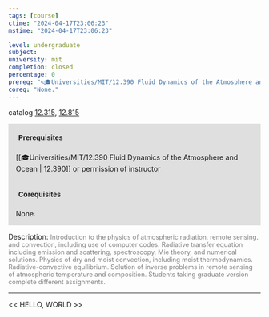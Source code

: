 ```yaml
---
tags: [course]
ctime: "2024-04-17T23:06:23"
mstime: "2024-04-17T23:06:23"

level: undergraduate
subject: 
university: mit
completion: closed
percentage: 0
prereq: "<🎓Universities/MIT/12.390 Fluid Dynamics of the Atmosphere and Ocean> or permission of instructor"
coreq: "None."
---
```


catalog [12.315](http://student.mit.edu/catalog/m12a.html#12.315), [12.815](http://student.mit.edu/catalog/m12c.html#12.815)

<span style="display: block; padding: 15px; background-color: rgb(100, 100, 100, 0.2);"><font id="m_prereq756_0" style="display: block; font-family: Arial, sans-serif; font-weight: bold; padding: 5px">Prerequisites</font><br><span id="prereq756_0">[[🎓Universities/MIT/12.390 Fluid Dynamics of the Atmosphere and Ocean | 12.390]] or permission of instructor</span></span>
<span style="display: block; padding: 15px; background-color: rgb(100, 100, 100, 0.2);"><font id="m_coreq756_0" style="display: block; font-family: Arial, sans-serif; font-weight: bold; padding: 5px">Corequisites</font><br><span id="coreq756_0">None.</span></span>

<font style="">Description:</font>
<font style="color: grey; font-size: 0.8rem;">Introduction to the physics of atmospheric radiation, remote sensing, and convection, including use of computer codes. Radiative transfer equation including emission and scattering, spectroscopy, Mie theory, and numerical solutions. Physics of dry and moist convection, including moist thermodynamics. Radiative-convective equilibrium. Solution of inverse problems in remote sensing of atmospheric temperature and composition. Students taking graduate version complete different assignments.</font>



---

<< HELLO, WORLD >>
